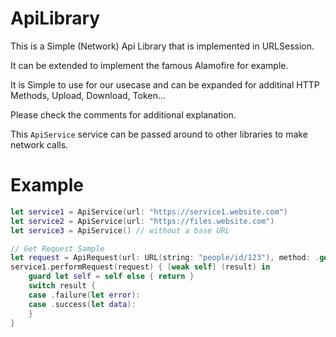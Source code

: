 # ApiLibrary

This is a Simple (Network) Api Library that is implemented in URLSession.

It can be extended to implement the famous Alamofire for example.

It is Simple to use for our usecase and can be expanded for additinal HTTP Methods, Upload, Download, Token...

Please check the comments for additional explanation.

This `ApiService` service can be passed around to other libraries to make network calls.


# Example
```swift
let service1 = ApiService(url: "https://service1.website.com")
let service2 = ApiService(url: "https://files.website.com")
let service3 = ApiService() // without a base URL

// Get Request Sample
let request = ApiRequest(url: URL(string: "people/id/123"), method: .get)
service1.performRequest(request) { [weak self] (result) in
    guard let self = self else { return }
    switch result {
    case .failure(let error):
    case .success(let data):
    }
}
```
